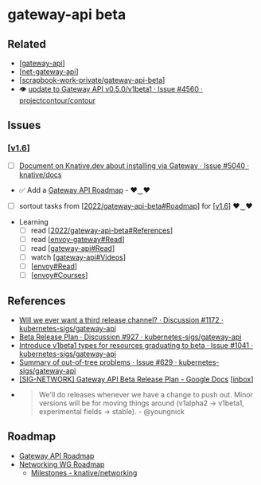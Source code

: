 # gateway-api beta
## Related
- [[gateway-api]]
- [[net-gateway-api]]
- [[scrapbook-work-private/gateway-api-beta]]
- 👁 [update to Gateway API v0.5.0/v1beta1 · Issue #4560 · projectcontour/contour](https://github.com/projectcontour/contour/issues/4560)

## Issues
### [[v1.6]]
- [ ] [Document on Knative.dev about installing via Gateway · Issue #5040 · knative/docs](https://github.com/knative/docs/issues/5040)
- ✅ Add a [Gateway API Roadmap](https://github.com/orgs/knative-sandbox/projects/10/views/1) - ♥‿♥
- [ ] sortout tasks from [[2022/gateway-api-beta#Roadmap]] for [[v1.6]] ♥‿♥

- Learning
  - [ ] read [[2022/gateway-api-beta#References]]
  - [ ] read [[envoy-gateway#Read]]
  - [ ] read [[gateway-api#Read]]
  - [ ] watch [[gateway-api#Videos]]
  - [ ] [[envoy#Read]]
  - [ ] [[envoy#Courses]]

## References
- [Will we ever want a third release channel? · Discussion #1172 · kubernetes-sigs/gateway-api](https://github.com/kubernetes-sigs/gateway-api/discussions/1172)
- [Beta Release Plan · Discussion #927 · kubernetes-sigs/gateway-api](https://github.com/kubernetes-sigs/gateway-api/discussions/927)
- [Introduce v1beta1 types for resources graduating to beta · Issue #1041 · kubernetes-sigs/gateway-api](https://github.com/kubernetes-sigs/gateway-api/issues/1041)
- [Summary of out-of-tree problems · Issue #629 · kubernetes-sigs/gateway-api](https://github.com/kubernetes-sigs/gateway-api/issues/629)
- [\[SIG-NETWORK\] Gateway API Beta Release Plan - Google Docs](https://docs.google.com/document/d/1F3dcs_J8Y6GVlfMGjRtom5ljovnKa_MMIC34GJxUdBs/edit) [[inbox]]
- > We'll do releases whenever we have a change to push out. Minor versions will be for moving things around (v1alpha2 -> v1beta1, experimental fields -> stable). - @youngnick

## Roadmap
- [Gateway API Roadmap](https://github.com/orgs/knative-sandbox/projects/10/views/1)
- [Networking WG Roadmap](https://github.com/orgs/knative/projects/32)
  - [Milestones - knative/networking](https://github.com/knative/networking/milestones)

[//begin]: # "Autogenerated link references for markdown compatibility"
[gateway-api]: ../../kubernetes/gateway-api.md "Kubernetes Gateway API"
[net-gateway-api]: ../../knative/net-gateway-api.md "net-gateway-api"
[scrapbook-work-private/gateway-api-beta]: ../../2022/scrapbook-work-private/gateway-api-beta.md "gateway-api beta"
[v1.6]: ../../contributions/v1.6.md "v1.6"
[2022/gateway-api-beta#Roadmap]: gateway-api-beta.md "gateway-api beta"
[2022/gateway-api-beta#References]: gateway-api-beta.md "gateway-api beta"
[envoy-gateway#Read]: ../../kubernetes/envoy-gateway.md "envoy gateway"
[gateway-api#Read]: ../../kubernetes/gateway-api.md "Kubernetes Gateway API"
[gateway-api#Videos]: ../../kubernetes/gateway-api.md "Kubernetes Gateway API"
[envoy#Read]: ../../learning/envoy.md "envoy"
[envoy#Courses]: ../../learning/envoy.md "envoy"
[inbox]: ../../contributions/inbox.md "inbox"
[//end]: # "Autogenerated link references"
